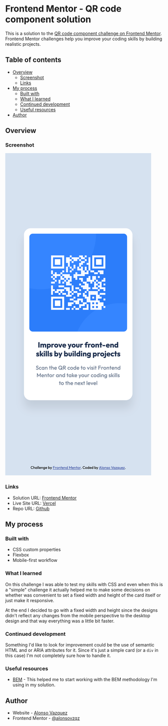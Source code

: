 # Frontend Mentor - QR code component solution

This is a solution to the [QR code component challenge on Frontend Mentor](https://www.frontendmentor.io/challenges/qr-code-component-iux_sIO_H). Frontend Mentor challenges help you improve your coding skills by building realistic projects. 

## Table of contents

- [Overview](#overview)
  - [Screenshot](#screenshot)
  - [Links](#links)
- [My process](#my-process)
  - [Built with](#built-with)
  - [What I learned](#what-i-learned)
  - [Continued development](#continued-development)
  - [Useful resources](#useful-resources)
- [Author](#author)

## Overview

### Screenshot

![](./screenshot.png)

### Links

- Solution URL: [Frontend Mentor](https://www.frontendmentor.io/solutions/qr-code-component-using-flexbox-and-bem-I17OgAzvSt)
- Live Site URL: [Vercel](https://frontend-mentor-qr-code-phi.vercel.app/)
- Repo URL: [Github](https://github.com/alonsovzqz/frontend-mentor-qr-code)

## My process

### Built with

- CSS custom properties
- Flexbox
- Mobile-first workflow

### What I learned

On this challenge I was able to test my skills with CSS and even when this is a "simple" challenge it actually helped me to make some decisions on whether was convenient to set a fixed width and height of the card itself or just make it responsive.

At the end I decided to go with a fixed width and height since the designs didn't reflect any changes from the mobile perspective to the desktop design and that way everything was a little bit faster.

### Continued development

Something I'd like to look for improvement could be the use of semantic HTML and or ARIA attributes for it. Since it's just a simple card (or a `div` in this case) I'm not completely sure how to handle it.

### Useful resources

- [BEM](https://getbem.com/) - This helped me to start working with the BEM methodology I'm using in my solution.


## Author

- Website - [Alonso Vazquez](https://github.com/alonsovzqz)
- Frontend Mentor - [@alonsovzqz](https://www.frontendmentor.io/profile/alonsovzqz)

